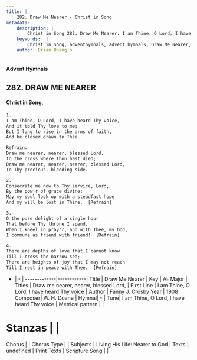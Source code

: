 ```yaml
---
title: |
    282. Draw Me Nearer - Christ in Song
metadata:
    description: |
        Christ in Song 282. Draw Me Nearer. I am Thine, O Lord, I have heard Thy voice, And it told Thy love to me; But I long to rise in the arms of faith, And be closer drawn to Thee. 
    keywords:  |
        Christ in Song, adventhymnals, advent hymnals, Draw Me Nearer, I am Thine, O Lord, I have heard Thy voice. Draw me nearer, nearer, blessed Lord,
    author: Brian Onang'o
---
```


#### Advent Hymnals
## 282. DRAW ME NEARER
####  Christ in Song,

```txt
1.
I am Thine, O Lord, I have heard Thy voice,
And it told Thy love to me;
But I long to rise in the arms of faith,
And be closer drawn to Thee.

Refrain:
Draw me nearer, nearer, blessed Lord,
To the cross where Thou hast died;
Draw me nearer, nearer, nearer, blessed Lord,
To Thy precious, bleeding side.

2.
Consecrate me now to Thy service, Lord,
By the pow'r of grace divine;
May my soul look up with a steadfast hope
And my will be lost in Thine.  [Refrain]

3.
O the pure delight of a single hour
That before Thy throne I spend,
When I kneel in pray'r, and with Thee, my God,
I commune as friend with friend!  [Refrain]

4.
There are depths of love that I cannot know
Till I cross the narrow sea;
There are heights of joy that I may not reach
Till I rest in peace with Thee.  [Refrain]

```

- |   -  |
-------------|------------|
Title | Draw Me Nearer |
Key | A♭ Major |
Titles | Draw me nearer, nearer, blessed Lord, |
First Line | I am Thine, O Lord, I have heard Thy voice |
Author | Fanny J. Crosby
Year | 1908
Composer| W. H. Doane |
Hymnal|  - |
Tune| I am Thine, O Lord, I have heard Thy voice |
Metrical pattern | |
# Stanzas |  |
Chorus |  |
Chorus Type |  |
Subjects | Living His Life: Nearer to God |
Texts | undefined |
Print Texts | 
Scripture Song |  |
    
